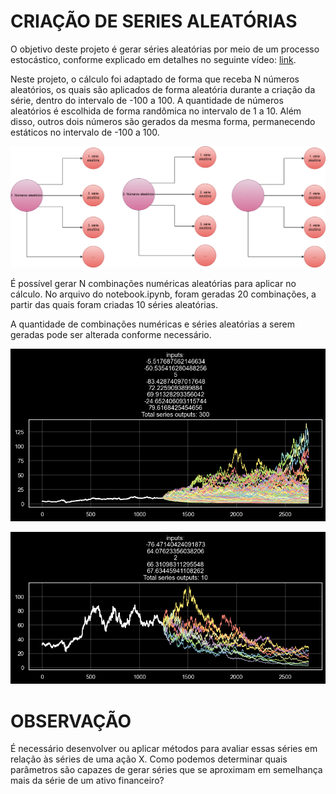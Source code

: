 # CRIAÇÃO DE SERIES ALEATÓRIAS

O objetivo deste projeto é gerar séries aleatórias por meio de um processo estocástico, conforme explicado em detalhes no seguinte vídeo: [link](https://www.youtube.com/watch?v=pSITn3_b2uU).

Neste projeto, o cálculo foi adaptado de forma que receba N números aleatórios, os quais são aplicados de forma aleatória durante a criação da série, dentro do intervalo de -100 a 100. A quantidade de números aleatórios é escolhida de forma randômica no intervalo de 1 a 10. Além disso, outros dois números são gerados da mesma forma, permanecendo estáticos no intervalo de -100 a 100.

![Texto Alternativo](https://github.com/rianlucascs/criacao_de_series_aleatorias/blob/main/diagrama.png)

É possível gerar N combinações numéricas aleatórias para aplicar no cálculo. No arquivo do notebook.ipynb, foram geradas 20 combinações, a partir das quais foram criadas 10 séries aleatórias.

A quantidade de combinações numéricas e séries aleatórias a serem geradas pode ser alterada conforme necessário.

![Texto Alternativo](https://github.com/rianlucascs/criacao_de_series_aleatorias/blob/main/output.png)

![Texto Alternativo](https://github.com/rianlucascs/criacao_de_series_aleatorias/blob/main/output2.png)

# OBSERVAÇÃO

É necessário desenvolver ou aplicar métodos para avaliar essas séries em relação às séries de uma ação X. Como podemos determinar quais parâmetros são capazes de gerar séries que se aproximam em semelhança mais da série de um ativo financeiro?

